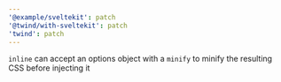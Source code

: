```yaml
---
'@example/sveltekit': patch
'@twind/with-sveltekit': patch
'twind': patch
---
```


`inline` can accept an options object with a `minify` to minify the resulting CSS before injecting it
